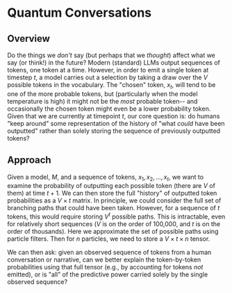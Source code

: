 # Quantum Conversations

## Overview

Do the things we *don't* say (but perhaps that we *thought*) affect what we say (or think!) in the future?  Modern (standard) LLMs output sequences of tokens, one token at a time. However, in order to emit a single token at timestep $t$, a model carries out a selection by taking a draw over the $V$ possible tokens in the vocabulary. The "chosen" token, $x_t$, will tend to be one of the more probable tokens, but (particularly when the model temperature is high) it might not be the *most* probable token-- and occasionally the chosen token might even be a lower probability token.  Given that we are currently at timepoint $t$, our core question is: do humans "keep around" some representation of the history of "what *could* have been outputted" rather than solely storing the sequence of previously outputted tokens?

## Approach

Given a model, $M$, and a sequence of tokens, $x_1, x_2, ..., x_t$, we want to examine the probability of outputting each possible token (there are $V$ of them) at time $t+1$.  We can then store the full "history" of outputted token probabilities as a $V \times t$ matrix.  In principle, we could consider the full set of branching paths that could have been taken.  However, for a sequence of $t$ tokens, this would require storing $V^t$ possible paths.  This is intractable, even for relatively short sequences ($V$ is on the order of 100,000, and $t$ is on the order of thousands).  Here we approximate the set of possible paths using particle filters.  Then for $n$ particles, we need to store a $V \times t \times n$ tensor.

We can then ask: given an observed sequence of tokens from a human conversation or narrative, can we better explain the token-by-token probabilities using that full tensor (e.g., by accounting for tokens *not* emitted), or is "all" of the predictive power carried solely by the single observed sequence?
